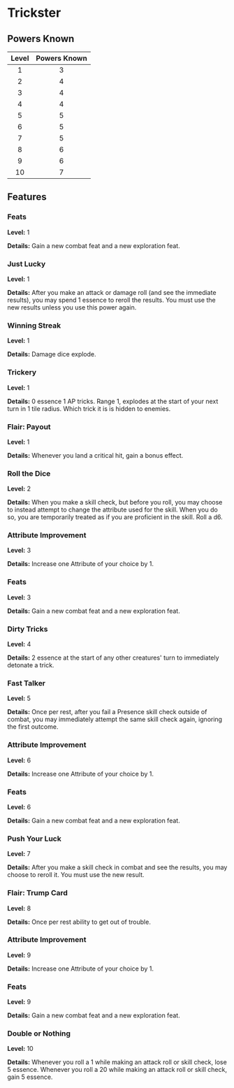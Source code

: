 # Trickster

## Powers Known

|   Level   | Powers Known |
|:-----:|:-----:|
|   1   |   3   |
|   2   |   4   |
|   3   |   4   |
|   4   |   4   |
|   5   |   5   |
|   6   |   5   |
|   7   |   5   |
|   8   |   6   |
|   9   |   6   |
|   10   |   7   |

## Features

### Feats

**Level:** 1

**Details:** Gain a new combat feat and a new exploration feat.

### Just Lucky

**Level:** 1

**Details:** After you make an attack or damage roll (and see the immediate results), you may spend 1 essence to reroll the results. You must use the new results unless you use this power again.

### Winning Streak

**Level:** 1

**Details:** Damage dice explode.

### Trickery

**Level:** 1

**Details:** 0 essence 1 AP tricks. Range 1, explodes at the start of your next turn in 1 tile radius. Which trick it is is hidden to enemies.

### Flair: Payout

**Level:** 1

**Details:** Whenever you land a critical hit, gain a bonus effect.

### Roll the Dice

**Level:** 2

**Details:** When you make a skill check, but before you roll, you may choose to instead attempt to change the attribute used for the skill. When you do so, you are temporarily treated as if you are proficient in the skill. Roll a d6.

### Attribute Improvement

**Level:** 3

**Details:** Increase one Attribute of your choice by 1.

### Feats

**Level:** 3

**Details:** Gain a new combat feat and a new exploration feat.

### Dirty Tricks

**Level:** 4

**Details:** 2 essence at the start of any other creatures' turn to immediately detonate a trick.

### Fast Talker

**Level:** 5

**Details:** Once per rest, after you fail a Presence skill check outside of combat, you may immediately attempt the same skill check again, ignoring the first outcome.

### Attribute Improvement

**Level:** 6

**Details:** Increase one Attribute of your choice by 1.

### Feats

**Level:** 6

**Details:** Gain a new combat feat and a new exploration feat.

### Push Your Luck

**Level:** 7

**Details:** After you make a skill check in combat and see the results, you may choose to reroll it. You must use the new result.

### Flair: Trump Card

**Level:** 8

**Details:** Once per rest ability to get out of trouble.

### Attribute Improvement

**Level:** 9

**Details:** Increase one Attribute of your choice by 1.

### Feats

**Level:** 9

**Details:** Gain a new combat feat and a new exploration feat.

### Double or Nothing

**Level:** 10

**Details:** Whenever you roll a 1 while making an attack roll or skill check, lose 5 essence. Whenever you roll a 20 while making an attack roll or skill check, gain 5 essence.
